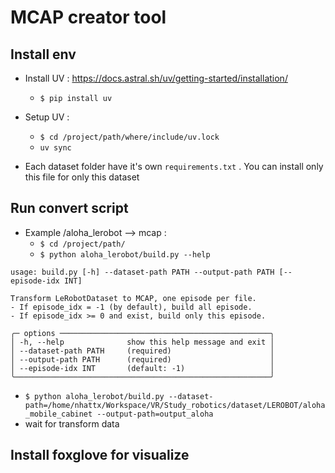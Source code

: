 # MCAP creator tool


## Install env 
- Install UV : https://docs.astral.sh/uv/getting-started/installation/
  - `$ pip install uv`

- Setup UV :
  - `$ cd /project/path/where/include/uv.lock`
  - `uv sync`

- Each dataset folder have it's own `requirements.txt` . You can install only this file for only this dataset

## Run convert script
- Example /aloha_lerobot --> mcap :
  - `$ cd /project/path/`
  - `$ python aloha_lerobot/build.py --help`
```
usage: build.py [-h] --dataset-path PATH --output-path PATH [--episode-idx INT]

Transform LeRobotDataset to MCAP, one episode per file.
- If episode_idx = -1 (by default), build all episode.
- If episode_idx >= 0 and exist, build only this episode.

╭─ options ───────────────────────────────────────────────╮
│ -h, --help              show this help message and exit │
│ --dataset-path PATH     (required)                      │
│ --output-path PATH      (required)                      │
│ --episode-idx INT       (default: -1)                   │
╰─────────────────────────────────────────────────────────╯

``` 
  - `$ python aloha_lerobot/build.py --dataset-path=/home/nhattx/Workspace/VR/Study_robotics/dataset/LEROBOT/aloha_mobile_cabinet --output-path=output_aloha`
  - wait for transform data


## Install foxglove for visualize 


